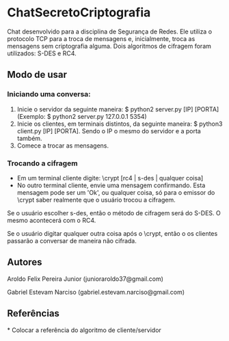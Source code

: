 <h1>ChatSecretoCriptografia</h1>
<p>Chat desenvolvido para a disciplina de Segurança de Redes. Ele utiliza o protocolo TCP para a troca de mensagens e, inicialmente, troca as mensagens sem criptografia alguma. Dois algoritmos de cifragem foram utilizados: S-DES e RC4.
<h2>Modo de usar</h2>
<h3> Iniciando uma conversa:</h2>
<ol>
    <li>Inicie o servidor da seguinte maneira: $ python2 server.py [IP] [PORTA] (Exemplo: $ python2 server.py 127.0.0.1 5354)</li>
    <li>Inicie os clientes, em terminais distintos, da seguinte maneira: $ python3 client.py [IP] [PORTA]. Sendo o IP o mesmo do servidor e a porta também.</li>
    <li>Comece a trocar as mensagens.</li>
</ol>
<h3>Trocando a cifragem</h3>
<ul>
    <li>Em um terminal cliente digite: \crypt [rc4 | s-des | qualquer coisa]</li>
    <li>No outro terminal cliente, envie uma mensagem confirmando. Esta mensagem pode ser um 'Ok', ou qualquer coisa, só para o emissor do \crypt saber realmente que o usuário trocou a cifragem.
</ul>
<p>Se o usuário escolher s-des, então o método de cifragem será do S-DES. O mesmo acontecerá com o RC4.
<p>Se o usuário digitar qualquer outra coisa após o \crypt, então o os clientes passarão a conversar de maneira não cifrada.
<h2>Autores</h2>
<p> Aroldo Felix Pereira Junior (junioraroldo37@gmail.com)
<p> Gabriel Estevam Narciso (gabriel.estevam.narciso@gmail.com)
<h2>Referências</h2>
* Colocar a referência do algoritmo de cliente/servidor
